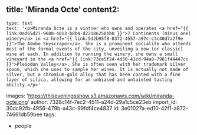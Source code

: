 title: 'Miranda Octe'
content2:
  -
    type: text
    text: '<p>Miranda Octe is a vintner who owns and operates <a href="{{ link:0ad65d27-9688-4013-b8b4-d22186258bb8 }}">7 Continents (minus one) winery</a> in <a href="{{ link:5d2b95f8-0372-4557-a97c-c3c40d7a2f9e }}">The Adobe Skyscraper</a>. She is a prominent socialite who attends most of the formal events of the city, unveiling a new (or classic) wine at each. In addition to running the winery, she owns a small vineyard in the <a href="{{ link:73ce5f24-4d30-41cd-94a8-7981f44447cc }}">Pleiodon Valley</a>. She is often seen with her trademark silver spoon, which she uses to sample her wines. It is actually not made of silver, but a chromium-gold alloy that has been coated with a fine layer of silica, allowing for an unbiased and untainted tasting ability.</p>'
images: 'https://thiseveningsshow.s3.amazonaws.com/wiki/miranda-octe.png'
author: 7328c14f-7ec2-4511-a24d-29a1c5ce23eb
import_id: 30dc92fb-4956-479b-a43c-99fdf4ce4837
id: 3e01027a-ed10-42f1-a872-74661db59bee
tags:
  - people
